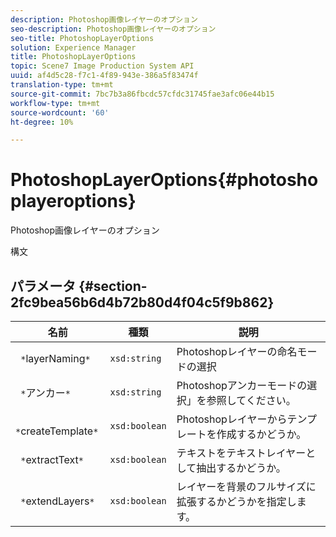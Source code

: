 ```yaml
---
description: Photoshop画像レイヤーのオプション
seo-description: Photoshop画像レイヤーのオプション
seo-title: PhotoshopLayerOptions
solution: Experience Manager
title: PhotoshopLayerOptions
topic: Scene7 Image Production System API
uuid: af4d5c28-f7c1-4f89-943e-386a5f83474f
translation-type: tm+mt
source-git-commit: 7bc7b3a86fbcdc57cfdc31745fae3afc06e44b15
workflow-type: tm+mt
source-wordcount: '60'
ht-degree: 10%

---
```



# PhotoshopLayerOptions{#photoshoplayeroptions}

Photoshop画像レイヤーのオプション

構文

## パラメータ {#section-2fc9bea56b6d4b72b80d4f04c5f9b862}

| 名前 | 種類 | 説明 |
|---|---|---|
| ` *`layerNaming`*` | `xsd:string` | Photoshopレイヤーの命名モードの選択 |
| ` *`アンカー`*` | `xsd:string` | Photoshopアンカーモードの選択」を参照してください。 |
| ` *`createTemplate`*` | `xsd:boolean` | Photoshopレイヤーからテンプレートを作成するかどうか。 |
| ` *`extractText`*` | `xsd:boolean` | テキストをテキストレイヤーとして抽出するかどうか。 |
| ` *`extendLayers`*` | `xsd:boolean` | レイヤーを背景のフルサイズに拡張するかどうかを指定します。 |

